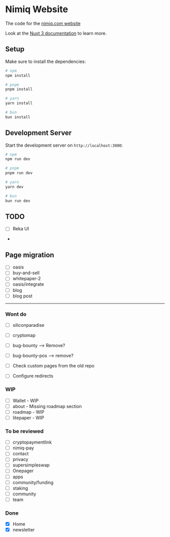 # Nimiq Website

The code for the [nimiq.com website](https://nimiq.com)

Look at the [Nuxt 3 documentation](https://nuxt.com/docs/getting-started/introduction) to learn more.

## Setup

Make sure to install the dependencies:

```bash
# npm
npm install

# pnpm
pnpm install

# yarn
yarn install

# bun
bun install
```

## Development Server

Start the development server on `http://localhost:3000`:

```bash
# npm
npm run dev

# pnpm
pnpm run dev

# yarn
yarn dev

# bun
bun run dev
```

## TODO

- [ ] Reka UI
-

## Page migration

- [ ] oasis
- [ ] buy-and-sell
- [ ] whitepaper-2
- [ ] oasis/integrate
- [ ] blog
- [ ] blog post

---

### Wont do

- [ ] siliconparadise
- [ ] cryptomap
- [ ] bug-bounty --> Remove?
- [ ] bug-bounty-pos --> remove?

- [ ] Check custom pages from the old repo
- [ ] Configure redirects

### WIP

- [ ] Wallet - WIP
- [ ] about - Missing roadmap section
- [ ] roadmap - WIP
- [ ] litepaper - WIP

### To be reviewed

- [ ] cryptopaymentlink
- [ ] nimiq-pay
- [ ] contact
- [ ] privacy
- [ ] supersimpleswap
- [ ] Onepager
- [ ] apps
- [ ] community/funding
- [ ] staking
- [ ] community
- [ ] team

### Done

- [x] Home
- [x] newsletter
